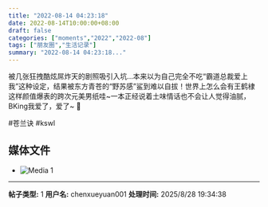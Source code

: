 ```yaml
---
title: "2022-08-14 04:23:18"
date: 2022-08-14T10:00:00+08:00
draft: false
categories: ["moments","2022","2022-08"]
tags: ["朋友圈","生活记录"]
summary: "2022-08-14 04:23:18..."
---
```


被几张狂拽酷炫屌炸天的剧照吸引入坑…本来以为自己完全不吃“霸道总裁爱上我”这种设定，结果被东方青苍的“野苏感”鲨到难以自拔！世界上怎么会有王鹤棣这样颜值爆表的跨次元美男纸哇~一本正经说着土味情话也不会让人觉得油腻，BKing我爱了，爱了~ 🤤

#苍兰诀
​#kswl

## 媒体文件

- ![Media 1](/Moments/photos/2022-08-14/202208140423180.jpg)

---

**帖子类型:** 1
**用户名:** chenxueyuan001
**处理时间:** 2025/8/28 19:34:38